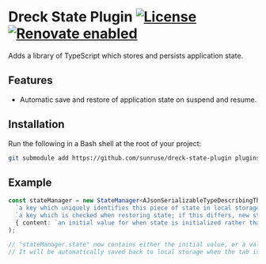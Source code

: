 # Dreck State Plugin [![License](https://img.shields.io/github/license/sunruse/dreck-state-plugin.svg)](https://github.com/sunruse/dreck-state-plugin/blob/master/license) [![Renovate enabled](https://img.shields.io/badge/renovate-enabled-brightgreen.svg)](https://renovatebot.com/)

Adds a library of TypeScript which stores and persists application state.

## Features

- Automatic save and restore of application state on suspend and resume.

## Installation

Run the following in a Bash shell at the root of your project:

```bash
git submodule add https://github.com/sunruse/dreck-state-plugin plugins/state
```

## Example

```typescript
const stateManager = new StateManager<AJsonSerializableTypeDescribingTheState>(
  `a key which uniquely identifies this piece of state in local storage`,
  `a key which is checked when restoring state; if this differs, new state is initialized instead (for breaking changes)`,
  { content: `an initial value for when state is initialized rather than restored` }
);

// "stateManager.state" now contains either the initial value, or a value restored from local storage.
// It will be automatically saved back to local storage when the tab is closed.
```

